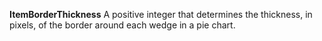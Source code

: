 **ItemBorderThickness** A positive integer that determines the thickness, in pixels, of the border around each wedge in a pie chart.
